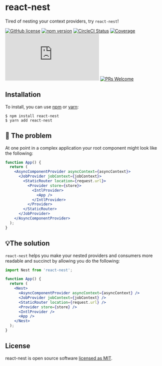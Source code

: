 # react-nest

Tired of nesting your context providers, try `react-nest`!

[![GitHub license](https://img.shields.io/badge/license-MIT-blue.svg)](https://github.com/reaktivo/react-nest/blob/master/LICENSE)
[![npm version](https://img.shields.io/npm/v/react-nest.svg?style=flat)](https://www.npmjs.com/package/react-nest)
[![CircleCI Status](https://circleci.com/gh/reaktivo/react-nest.svg?style=shield)](https://circleci.com/gh/reaktivo/react-nest)
[![Coverage](https://img.shields.io/codecov/c/github/reaktivo/react-nest.svg)](https://codecov.io/gh/reaktivo/react-nest)
![gzip size](http://img.badgesize.io/https://unpkg.com/react-modal/dist/react-modal.min.js?compression=gzip)
[![PRs Welcome](https://img.shields.io/badge/PRs-welcome-brightgreen.svg)](https://github.com/reaktivo/react-nest/compare)

## Installation

To install, you can use [npm](https://npmjs.org/) or [yarn](https://yarnpkg.com):

    $ npm install react-nest
    $ yarn add react-nest

## 😤 The problem

At one point in a complex application your root component might look like the following:

```jsx
function App() {
  return (
    <AsyncComponentProvider asyncContext={asyncContext}>
      <JobProvider jobContext={jobContext}>
        <StaticRouter location={request.url}>
          <Provider store={store}>
            <IntlProvider>
              <App />
            </IntlProvider>
          </Provider>
        </StaticRouter>
      </JobProvider>
    </AsyncComponentProvider>
  );
}
```

## 💡The solution

`react-nest` helps you make your nested providers and consumers more readable and succinct by allowing you do the following:

```jsx
import Nest from 'react-nest';

function App() {
  return (
    <Nest>
      <AsyncComponentProvider asyncContext={asyncContext} />
      <JobProvider jobContext={jobContext} />
      <StaticRouter location={request.url} />
      <Provider store={store} />
      <IntlProvider />
      <App />
    </Nest>
  );
}
```

## License

react-nest is open source software [licensed as MIT](https://github.com/reaktivo/react-nest/blob/master/LICENSE).
